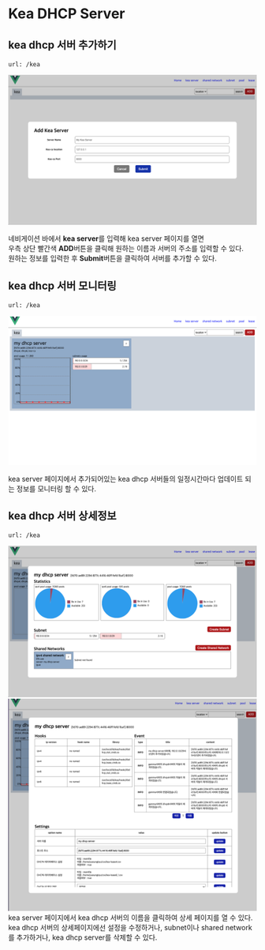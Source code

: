 Kea DHCP Server
=====================

kea dhcp 서버 추가하기
--------------------
    url: /kea
![사진을 불러올 수 없습니다.](https://github.com/neneong/keaDHCPManager/blob/main/source/_static/%E1%84%89%E1%85%B3%E1%84%8F%E1%85%B3%E1%84%85%E1%85%B5%E1%86%AB%E1%84%89%E1%85%A3%E1%86%BA%202023-11-07%2015.13.02.png?raw=true)

네비게이션 바에서 **kea server**를 입력해 kea server 페이지를 열면  
우측 상단 빨간색 **ADD**버튼을 클릭해 원하는 이름과 서버의 주소를 입력할 수 있다.  
원하는 정보를 입력한 후 **Submit**버튼을 클릭하여 서버를 추가할 수 있다.

kea dhcp 서버 모니터링
-------------------
    url: /kea
![사진을 불러올 수 없습니다.](https://github.com/neneong/keaDHCPManager/blob/main/source/_static/%E1%84%89%E1%85%B3%E1%84%8F%E1%85%B3%E1%84%85%E1%85%B5%E1%86%AB%E1%84%89%E1%85%A3%E1%86%BA%202023-11-07%2016.00.43.png?raw=true)

kea server 페이지에서 추가되어있는 kea dhcp 서버들의 일정시간마다 업데이트 되는 정보를 모니터링 할 수 있다.


kea dhcp 서버 상세정보
-------------------
    url: /kea
![사진을 불러올 수 없습니다.](https://github.com/neneong/keaDHCPManager/blob/main/source/_static/%E1%84%89%E1%85%B3%E1%84%8F%E1%85%B3%E1%84%85%E1%85%B5%E1%86%AB%E1%84%89%E1%85%A3%E1%86%BA%202023-11-07%2016.07.21.png?raw=true)
![사진을 불러올 수 없습니다.](https://github.com/neneong/keaDHCPManager/blob/main/source/_static/%E1%84%89%E1%85%B3%E1%84%8F%E1%85%B3%E1%84%85%E1%85%B5%E1%86%AB%E1%84%89%E1%85%A3%E1%86%BA%202023-11-07%2016.15.49.png?raw=true)
kea server 페이지에서 kea dhcp 서버의 이름을 클릭하여 상세 페이지를 열 수 있다.
kea dhcp 서버의 상세페이지에선 설정을 수정하거나, subnet이나 shared network를 추가하거나, kea dhcp server를 삭제할 수 있다.



